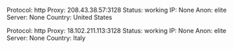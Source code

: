 Protocol: http
Proxy: 208.43.38.57:3128
Status: working
IP: None
Anon: elite
Server: None
Country: United States

Protocol: http
Proxy: 18.102.211.113:3128
Status: working
IP: None
Anon: elite
Server: None
Country: Italy

